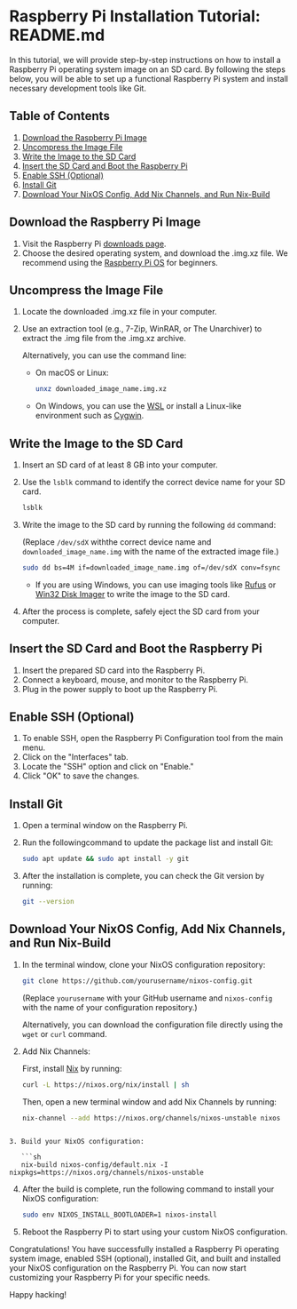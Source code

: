 # Raspberry Pi Installation Tutorial: README.md

In this tutorial, we will provide step-by-step instructions on how to install a Raspberry Pi operating system image on an SD card. By following the steps below, you will be able to set up a functional Raspberry Pi system and install necessary development tools like Git.

## Table of Contents

1. [Download the Raspberry Pi Image](#download-the-raspberry-pi-image)
2. [Uncompress the Image File](#uncompress-the-image-file)
3. [Write the Image to the SD Card](#write-the-image-to-the-sd-card)
4. [Insert the SD Card and Boot the Raspberry Pi](#insert-the-sd-card-and-boot-the-raspberry-pi)
5. [Enable SSH (Optional)](#enable-ssh-optional)
6. [Install Git](#install-git)
7. [Download Your NixOS Config, Add Nix Channels, and Run Nix-Build](#download-your-nixos-config-add-nix-channels-and-run-nix-build)

## Download the Raspberry Pi Image

1. Visit the Raspberry Pi [downloads page](https://www.raspberrypi.org/downloads/).
2. Choose the desired operating system, and download the .img.xz file. We recommend using the [Raspberry Pi OS](https://www.raspberrypi.org/software/operating-systems/) for beginners.

## Uncompress the Image File

1. Locate the downloaded .img.xz file in your computer.
2. Use an extraction tool (e.g., 7-Zip, WinRAR, or The Unarchiver) to extract the .img file from the .img.xz archive.
   
   Alternatively, you can use the command line:

   - On macOS or Linux:

     ```sh
     unxz downloaded_image_name.img.xz
     ```

   - On Windows, you can use the [WSL](https://docs.microsoft.com/en-us/windows/wsl/) or install a Linux-like environment such as [Cygwin](https://www.cygwin.com/).

## Write the Image to the SD Card

1. Insert an SD card of at least 8 GB into your computer.
2. Use the `lsblk` command to identify the correct device name for your SD card.

   ```sh
   lsblk
   ```

3. Write the image to the SD card by running the following `dd` command:

   (Replace `/dev/sdX` withthe correct device name and `downloaded_image_name.img` with the name of the extracted image file.)

   ```sh
   sudo dd bs=4M if=downloaded_image_name.img of=/dev/sdX conv=fsync
   ```

   - If you are using Windows, you can use imaging tools like [Rufus](https://rufus.ie/) or [Win32 Disk Imager](https://sourceforge.net/projects/win32diskimager/) to write the image to the SD card.

4. After the process is complete, safely eject the SD card from your computer.

## Insert the SD Card and Boot the Raspberry Pi

1. Insert the prepared SD card into the Raspberry Pi.
2. Connect a keyboard, mouse, and monitor to the Raspberry Pi.
3. Plug in the power supply to boot up the Raspberry Pi.

## Enable SSH (Optional)

1. To enable SSH, open the Raspberry Pi Configuration tool from the main menu.
2. Click on the "Interfaces" tab.
3. Locate the "SSH" option and click on "Enable."
4. Click "OK" to save the changes.

## Install Git

1. Open a terminal window on the Raspberry Pi.
2. Run the followingcommand to update the package list and install Git:

   ```sh
   sudo apt update && sudo apt install -y git
   ```

3. After the installation is complete, you can check the Git version by running:

   ```sh
   git --version
   ```

## Download Your NixOS Config, Add Nix Channels, and Run Nix-Build

1. In the terminal window, clone your NixOS configuration repository:

   ```sh
   git clone https://github.com/yourusername/nixos-config.git
   ```

   (Replace `yourusername` with your GitHub username and `nixos-config` with the name of your configuration repository.)

   Alternatively, you can download the configuration file directly using the `wget` or `curl` command.

2. Add Nix Channels:

   First, install [Nix](https://nixos.org/download.html) by running:

   ```sh
   curl -L https://nixos.org/nix/install | sh
   ```

   Then, open a new terminal window and add Nix Channels by running:

   ```sh
   nix-channel --add https://nixos.org/channels/nixos-unstable nixos
```

3. Build your NixOS configuration:

   ```sh
   nix-build nixos-config/default.nix -I nixpkgs=https://nixos.org/channels/nixos-unstable
   ```

4. After the build is complete, run the following command to install your NixOS configuration:

   ```sh
   sudo env NIXOS_INSTALL_BOOTLOADER=1 nixos-install
   ```

5. Reboot the Raspberry Pi to start using your custom NixOS configuration.

Congratulations! You have successfully installed a Raspberry Pi operating system image, enabled SSH (optional), installed Git, and built and installed your NixOS configuration on the Raspberry Pi. You can now start customizing your Raspberry Pi for your specific needs.

Happy hacking!